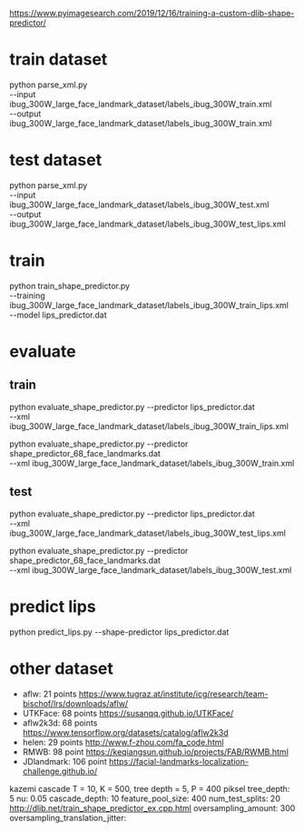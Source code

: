 https://www.pyimagesearch.com/2019/12/16/training-a-custom-dlib-shape-predictor/

# train dataset
python parse_xml.py \
	--input ibug_300W_large_face_landmark_dataset/labels_ibug_300W_train.xml \
	--output ibug_300W_large_face_landmark_dataset/labels_ibug_300W_train.xml

# test dataset
python parse_xml.py \
	--input ibug_300W_large_face_landmark_dataset/labels_ibug_300W_test.xml \
	--output ibug_300W_large_face_landmark_dataset/labels_ibug_300W_test_lips.xml

# train
python train_shape_predictor.py \
	--training ibug_300W_large_face_landmark_dataset/labels_ibug_300W_train_lips.xml \
	--model lips_predictor.dat

# evaluate 
## train
python evaluate_shape_predictor.py --predictor lips_predictor.dat \
	--xml ibug_300W_large_face_landmark_dataset/labels_ibug_300W_train_lips.xml
	
python evaluate_shape_predictor.py --predictor shape_predictor_68_face_landmarks.dat \
	--xml ibug_300W_large_face_landmark_dataset/labels_ibug_300W_train.xml

## test
python evaluate_shape_predictor.py --predictor lips_predictor.dat \
	--xml ibug_300W_large_face_landmark_dataset/labels_ibug_300W_test_lips.xml

python evaluate_shape_predictor.py --predictor shape_predictor_68_face_landmarks.dat \
	--xml ibug_300W_large_face_landmark_dataset/labels_ibug_300W_test.xml

# predict lips
python predict_lips.py --shape-predictor lips_predictor.dat

# other dataset
- aflw: 21 points https://www.tugraz.at/institute/icg/research/team-bischof/lrs/downloads/aflw/
- UTKFace: 68 points https://susanqq.github.io/UTKFace/
- aflw2k3d: 68 points https://www.tensorflow.org/datasets/catalog/aflw2k3d
- helen: 29 points http://www.f-zhou.com/fa_code.html
- RMWB: 98 point https://keqiangsun.github.io/projects/FAB/RWMB.html
- JDlandmark: 106 point https://facial-landmarks-localization-challenge.github.io/

kazemi
cascade T = 10, K = 500, tree depth = 5, P = 400 piksel
tree_depth: 5
nu: 0.05
cascade_depth: 10
feature_pool_size: 400
num_test_splits: 20
http://dlib.net/train_shape_predictor_ex.cpp.html
oversampling_amount: 300
oversampling_translation_jitter: